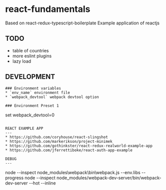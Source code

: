 # react-fundamentals
Based on react-redux-typescript-boilerplate
Example application of reactjs

TODO
---
* table of countries
* more eslint plugins
* lazy load

DEVELOPMENT
---
```
### Environment variables
* `env_name` environment file
* `webpack_devtool` webpack devtool option

### Environment Preset 1
```
set webpack_devtool=0
```

REACT EXAMPLE APP
---
* https://github.com/coryhouse/react-slingshot
* https://github.com/markerikson/project-minimek
* https://github.com/gothinkster/react-redux-realworld-example-app
* https://github.com/jferrettiboke/react-auth-app-example

DEBUG
---
```
node --inspect node_modules\webpack\bin\webpack.js --env.libs --progress
node --inspect node_modules/webpack-dev-server/bin/webpack-dev-server --hot --inline
```
